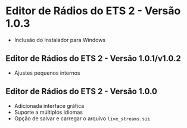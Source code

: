 # Editor de Rádios do ETS 2 - Versão 1.0.3

- Inclusão do Instalador para Windows

## Editor de Rádios do ETS 2 - Versão 1.0.1/v1.0.2

- Ajustes pequenos internos

## Editor de Rádios do ETS 2 - Versão 1.0.0

- Adicionada interface gráfica
- Suporte a múltiplos idiomas
- Opção de salvar e carregar o arquivo `live_streams.sii`
